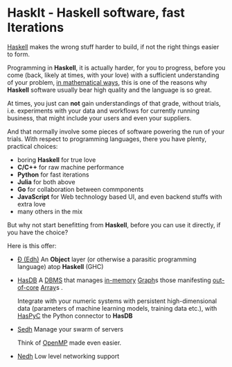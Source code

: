 # HaskIt - Haskell software, fast Iterations

[Haskell](https://haskell.org)
makes the wrong stuff harder to build, if not the right
things easier to form.

Programming in **Haskell**, it is actually harder, for you to progress,
before you come (back, likely at times, with your love) with a sufficient
understanding of your problem,
[in mathematical ways](https://arxiv.org/abs/1904.07968),
this is one of the reasons why **Haskell** software usually bear high
quality and the language is so great.

At times, you just can **not** gain understandings of that grade, without
trials, i.e. experiments with your data and workflows for currently
running business, that might include your users and even your suppliers.

And that normally involve some pieces of software powering the run of
your trials. With respect to programming languages, there you have plenty,
practical choices:

- boring **Haskell** for true love
- **C/C++** for raw machine performance
- **Python** for fast iterations
- **Julia** for both above
- **Go** for collaboration between commponents
- **JavaScript** for Web technology based UI, and even backend stuffs with extra love
- many others in the mix

But why not start benefitting from **Haskell**, before you can use it
directly, if you have the choice?

Here is this offer:

- [Đ (Edh)](https://github.com/e-wrks/edh)
  An **Object** layer (or otherwise a parasitic programming language)
  atop **Haskell** (GHC)

- [HasDB](https://github.com/e-wrks/hasdb)
  A
  [DBMS](https://en.wikipedia.org/wiki/Database#Database_management_system)
  that manages
  [in-memory](https://en.wikipedia.org/wiki/In-memory_database)
  [Graph](https://en.wikipedia.org/wiki/Graph_database)s
  those manifesting
  [out-of-core](https://en.wikipedia.org/wiki/Out-of-core)
  [Array](https://en.wikipedia.org/wiki/Array_DBMS)s
  .

  Integrate with your numeric systems with persistent high-dimensional
  data (parameters of machine learning models, training data etc.), with
  [HasPyC](https://github.com/e-wrks/haspyc)
  the Python connector to **HasDB**

- [Sedh](https://github.com/e-wrks/sedh)
  Manage your swarm of servers

  Think of [OpenMP](https://www.openmp.org/) made even easier.

- [Nedh](https://github.com/e-wrks/nedh)
  Low level networking support
